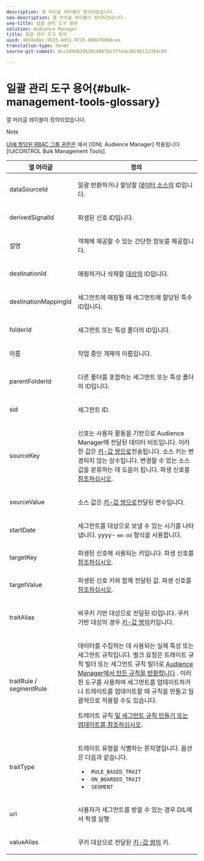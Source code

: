 ```yaml
---
description: 열 머리글 레이블이 정의되었습니다.
seo-description: 열 머리글 레이블이 정의되었습니다.
seo-title: 일괄 관리 도구 용어
solution: Audience Manager
title: 일괄 관리 도구 용어
uuid: 4658a6bc-9515-4d31-9715-0084760b0cea
translation-type: tm+mt
source-git-commit: 8cc3d9d629536c48b7013ffede16c0b112704c89

---
```



# 일괄 관리 도구 용어{#bulk-management-tools-glossary}

열 머리글 레이블이 정의되었습니다.

<!-- 

<p>r_bulk_glossary.xml </p>

 -->

>[!NOTE]
>
>[UI에 할당된 RBAC 그룹 권한은](../../features/administration/administration-overview.md) 에서 [!DNL Audience Manager] 적용됩니다 [!UICONTROL Bulk Management Tools].

<table id="table_2C2BC2FB3EFC443C9A5AE18EFC6FABFD"> 
 <thead> 
  <tr> 
   <th colname="col1" class="entry"> 열 머리글 </th> 
   <th colname="col2" class="entry"> 정의 </th> 
  </tr> 
 </thead>
 <tbody> 
  <tr> 
   <td colname="col1"> <p> <span class="term"> dataSourceId</span> </p> </td> 
   <td colname="col2"> <p>일괄 반환하거나 할당할 <a href="../../features/datasources-list-and-settings.md#data-sources-list-and-settings"> 데이터 소스의</a> ID입니다. </p> </td> 
  </tr> 
  <tr> 
   <td colname="col1"> <p> <span class="term"> derivedSignalId</span> </p> </td> 
   <td colname="col2"> <p>파생된 신호 <a href="../../features/derived-signals.md"></a> ID입니다. </p> </td> 
  </tr> 
  <tr> 
   <td colname="col1"> <p> <span class="term"> 설명</span> </p> </td> 
   <td colname="col2"> <p>객체에 제공할 수 있는 간단한 정보를 제공합니다. </p> </td> 
  </tr> 
  <tr> 
   <td colname="col1"> <p> <span class="term"> destinationId</span> </p> </td> 
   <td colname="col2"> <p>매핑하거나 삭제할 <a href="../../features/destinations/destinations.md"> 대상의</a> ID입니다. </p> </td> 
  </tr> 
  <tr> 
   <td colname="col1"> <p> <span class="term"> destinationMappingId</span> </p> </td> 
   <td colname="col2"> <p>세그먼트에 매핑될 때 세그먼트에 할당된 특수 ID입니다. </p> </td> 
  </tr> 
  <tr> 
   <td colname="col1"> <p> <span class="term"> folderId</span> </p> </td> 
   <td colname="col2"> <p>세그먼트 또는 특성 폴더의 ID입니다. </p> </td> 
  </tr> 
  <tr> 
   <td colname="col1"> <p> <span class="term"> 이름</span> </p> </td> 
   <td colname="col2"> <p>작업 중인 개체의 이름입니다. </p> </td> 
  </tr> 
  <tr> 
   <td colname="col1"> <p> <span class="term"> parentFolderId</span> </p> </td> 
   <td colname="col2"> <p>다른 폴더를 포함하는 세그먼트 또는 특성 폴더의 ID입니다. </p> </td> 
  </tr> 
  <tr> 
   <td colname="col1"> <p> <span class="term"> sid</span> </p> </td> 
   <td colname="col2"> <p>세그먼트 ID. </p> </td> 
  </tr> 
  <tr> 
   <td colname="col1"> <p> <span class="term"> sourceKey</span> </p> </td> 
   <td colname="col2"> <p>신호는 사용자 활동을 기반으로 Audience <span class="keyword"> Manager에</span> 전달된 데이터 비트입니다. 이러한 값은 <a href="../../reference/key-value-pairs-explained.md"> 키-값 쌍으로</a>전송됩니다. 소스 키는 변경되지 않는 상수입니다. 변경할 수 있는 소스 값을 분류하는 데 도움이 됩니다. 파생 신호를 <a href="../../features/derived-signals.md"> 참조하십시오</a>. </p> </td> 
  </tr> 
  <tr> 
   <td colname="col1"> <p> <span class="term"> sourceValue</span> </p> </td> 
   <td colname="col2"> <p>소스 값은 <a href="../../reference/key-value-pairs-explained.md"> 키-값 쌍으로</a>전달된 변수입니다. </p> </td> 
  </tr> 
  <tr> 
   <td colname="col1"> <p> <span class="term"> startDate</span> </p> </td> 
   <td colname="col2"> <p>세그먼트를 대상으로 보낼 수 있는 시기를 나타냅니다. yyyy- <tt>mm-dd</tt> 형식을 사용합니다. </p> </td> 
  </tr> 
  <tr> 
   <td colname="col1"> <p> <span class="term"> targetKey</span> </p> </td> 
   <td colname="col2">파생된 신호에 사용되는 키입니다. 파생 신호를 <a href="../../features/derived-signals.md"> 참조하십시오</a>. </td> 
  </tr> 
  <tr> 
   <td colname="col1"> <p> <span class="term"> targetValue</span> </p> </td> 
   <td colname="col2"> <p>파생된 신호 키와 함께 전달된 값. 파생 신호를 <a href="../../features/derived-signals.md"> 참조하십시오</a>. </p> </td> 
  </tr> 
  <tr> 
   <td colname="col1"> <p> <span class="term"> traitAlias</span> </p> </td> 
   <td colname="col2"> <p>비쿠키 기반 대상으로 전달된 ID입니다. 쿠키 기반 대상의 경우 <a href="../../reference/key-value-pairs-explained.md"> 키-값 쌍의</a>키입니다. </p> </td> 
  </tr> 
  <tr> 
   <td colname="col1"> <p> <span class="term"> traitRule / segmentRule</span> </p> </td> 
   <td colname="col2"> <p>데이터를 수집하는 데 사용되는 실제 특성 또는 세그먼트 규칙입니다. 벌크 요청은 트레이트 규칙 빌더 <span class="keyword"> 또는</span> 세그먼트 규칙 빌더로 <a href="../../features/traits/about-trait-builder.md"> Audience Manager에서 만든 규칙을 반환합니다</a> <a href="../../features/segments/segment-builder.md"></a>. 이러한 도구를 사용하여 세그먼트를 업데이트하거나 트레이트를 업데이트할 때 규칙을 만들고 일괄적으로 적용할 수도 있습니다. </p> <p>트레이트 규칙 <a href="../../reference/bulk-management-tools/bulk-rules.md"> 및 세그먼트 규칙 만들기 또는 업데이트를 참조하십시오</a>. </p> </td> 
  </tr> 
  <tr> 
   <td colname="col1"> <p> <span class="term"> traitType</span> </p> </td> 
   <td colname="col2"> <p>트레이트 유형을 식별하는 문자열입니다. 옵션은 다음과 같습니다. </p> 
    <ul id="ul_AB5B4F87B14241DCBBE44B0B7BD4EF72"> 
     <li id="li_21F9412CDDC64FAA888C6542E284C436"> <code> RULE_BASED_TRAIT</code> </li> 
     <li id="li_5A5EA9A1EC5C45C991875EBBE7979A5A"> <code> ON_BOARDED_TRAIT </code> </li> 
     <li id="li_F38B58ADE3324E97A71E3F94F11945BE"> <code> SEGMENT</code> </li> 
    </ul> </td> 
  </tr> 
  <tr> 
   <td colname="col1"> <p> <span class="term"> url</span> </p> </td> 
   <td colname="col2"> <p>사용자가 세그먼트를 받을 수 있는 경우 DIL에서 픽셀 실행 </p> </td> 
  </tr> 
  <tr> 
   <td colname="col1"> <p> <span class="term"> valueAlias</span> </p> </td> 
   <td colname="col2"> <p>쿠키 대상으로 전달된 <a href="../../reference/key-value-pairs-explained.md"> 키-값 쌍의</a> 키. </p> </td> 
  </tr> 
 </tbody> 
</table>

